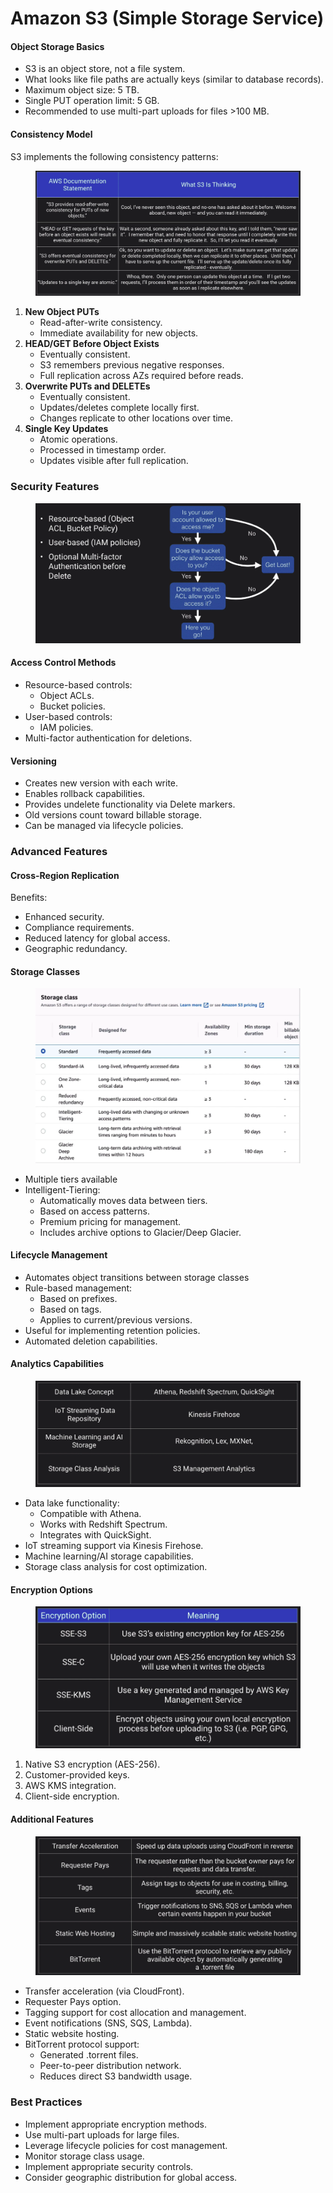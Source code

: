 # Amazon S3 (Simple Storage Service)

#### Object Storage Basics

* S3 is an object store, not a file system.
* What looks like file paths are actually keys (similar to database records).
* Maximum object size: 5 TB.
* Single PUT operation limit: 5 GB.
* Recommended to use multi-part uploads for files >100 MB.

#### Consistency Model

S3 implements the following consistency patterns:

<figure><img src="../../../../.gitbook/assets/image (1) (1) (1) (1) (1) (1) (1) (1) (1) (1) (1).png" alt=""><figcaption></figcaption></figure>

1. **New Object PUTs**
   * Read-after-write consistency.
   * Immediate availability for new objects.
2. **HEAD/GET Before Object Exists**
   * Eventually consistent.
   * S3 remembers previous negative responses.
   * Full replication across AZs required before reads.
3. **Overwrite PUTs and DELETEs**
   * Eventually consistent.
   * Updates/deletes complete locally first.
   * Changes replicate to other locations over time.
4. **Single Key Updates**
   * Atomic operations.
   * Processed in timestamp order.
   * Updates visible after full replication.

### Security Features

<figure><img src="../../../../.gitbook/assets/image (2) (1) (1) (1) (1) (1) (1) (1) (1) (1) (1).png" alt=""><figcaption></figcaption></figure>

#### Access Control Methods

* Resource-based controls:
  * Object ACLs.
  * Bucket policies.
* User-based controls:
  * IAM policies.
* Multi-factor authentication for deletions.

#### Versioning

* Creates new version with each write.
* Enables rollback capabilities.
* Provides undelete functionality via Delete markers.
* Old versions count toward billable storage.
* Can be managed via lifecycle policies.

### Advanced Features

#### Cross-Region Replication

Benefits:

* Enhanced security.
* Compliance requirements.
* Reduced latency for global access.
* Geographic redundancy.

#### Storage Classes

<figure><img src="../../../../.gitbook/assets/image (3) (1) (1) (1) (1) (1) (1) (1) (1) (1).png" alt=""><figcaption></figcaption></figure>

* Multiple tiers available
* Intelligent-Tiering:
  * Automatically moves data between tiers.
  * Based on access patterns.
  * Premium pricing for management.
  * Includes archive options to Glacier/Deep Glacier.

#### Lifecycle Management

* Automates object transitions between storage classes
* Rule-based management:
  * Based on prefixes.
  * Based on tags.
  * Applies to current/previous versions.
* Useful for implementing retention policies.
* Automated deletion capabilities.

#### Analytics Capabilities

<figure><img src="../../../../.gitbook/assets/image (4) (1) (1) (1) (1) (1) (1) (1) (1) (1).png" alt=""><figcaption></figcaption></figure>

* Data lake functionality:
  * Compatible with Athena.
  * Works with Redshift Spectrum.
  * Integrates with QuickSight.
* IoT streaming support via Kinesis Firehose.
* Machine learning/AI storage capabilities.
* Storage class analysis for cost optimization.

#### Encryption Options



<figure><img src="../../../../.gitbook/assets/image (5) (1) (1) (1) (1) (1) (1) (1) (1).png" alt=""><figcaption></figcaption></figure>

1. Native S3 encryption (AES-256).
2. Customer-provided keys.
3. AWS KMS integration.
4. Client-side encryption.

#### Additional Features

<figure><img src="../../../../.gitbook/assets/image (6) (1) (1) (1) (1) (1) (1) (1) (1).png" alt=""><figcaption></figcaption></figure>

* Transfer acceleration (via CloudFront).
* Requester Pays option.
* Tagging support for cost allocation and management.
* Event notifications (SNS, SQS, Lambda).
* Static website hosting.
* BitTorrent protocol support:
  * Generated .torrent files.
  * Peer-to-peer distribution network.
  * Reduces direct S3 bandwidth usage.

### Best Practices

* Implement appropriate encryption methods.
* Use multi-part uploads for large files.
* Leverage lifecycle policies for cost management.
* Monitor storage class usage.
* Implement appropriate security controls.
* Consider geographic distribution for global access.
